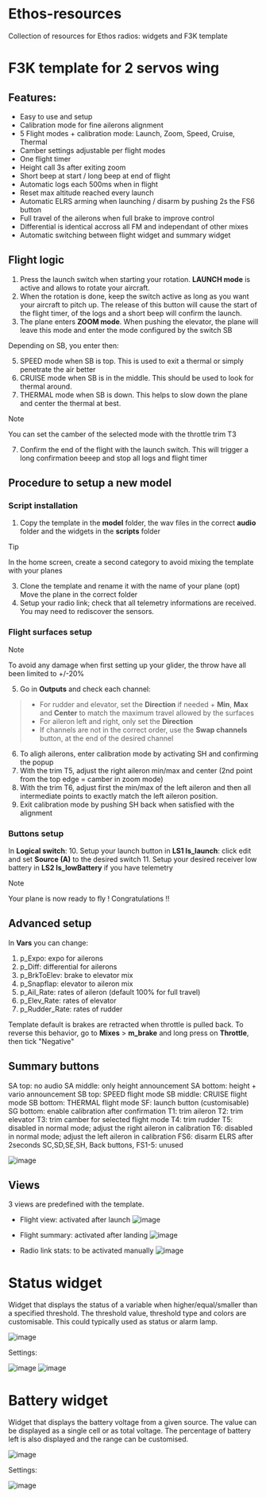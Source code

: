 # Ethos-resources
Collection of resources for Ethos radios: widgets and F3K template

# F3K template for 2 servos wing
## Features:
* Easy to use and setup
* Calibration mode for fine ailerons alignment
* 5 Flight modes + calibration mode: Launch, Zoom, Speed, Cruise, Thermal
* Camber settings adjustable per flight modes
* One flight timer
* Height call 3s after exiting zoom 
* Short beep at start / long beep at end of flight
* Automatic logs each 500ms when in flight
* Reset max altitude reached every launch
* Automatic ELRS arming when launching / disarm by pushing 2s the FS6 button
* Full travel of the ailerons when full brake to improve control 
* Differential is identical accross all FM and independant of other mixes
* Automatic switching between flight widget and summary widget

## Flight logic
1. Press the launch switch when starting your rotation. __LAUNCH mode__ is active and allows to rotate your aircraft. 
2. When the rotation is done, keep the switch active as long as you want your aircraft to pitch up. The release of this button will cause the start of the flight timer, of the logs and a short beep will confirm the launch.
3. The plane enters __ZOOM mode__. When pushing the elevator, the plane will leave this mode and enter the mode configured by the switch SB

Depending on SB, you enter then:

5. SPEED mode when SB is top. This is used to exit a thermal or simply penetrate the air better
6. CRUISE mode when SB is in the middle. This should be used to look for thermal around.
7. THERMAL mode when SB is down. This helps to slow down the plane and center the thermal at best.
> [!NOTE]
> You can set the camber of the selected mode with the throttle trim T3
7. Confirm the end of the flight with the launch switch. This will trigger a long confirmation beeep and stop all logs and flight timer

## Procedure to setup a new model
### Script installation
1. Copy the template in the __model__ folder, the wav files in the correct __audio__ folder and the widgets in the __scripts__ folder
> [!TIP]
> In the home screen, create a second category to avoid mixing the template with your planes
3. Clone the template and rename it with the name of your plane
(opt) Move the plane in the correct folder
4. Setup your radio link; check that all telemetry informations are received. You may need to rediscover the sensors.

### Flight surfaces setup
> [!NOTE]
> To avoid any damage when first setting up your glider, the throw have all been limited to +/-20%

5. Go in **Outputs** and check each channel:
> * For rudder and elevator, set the __Direction__ if needed + __Min__, __Max__ and __Center__ to match the maximum travel allowed by the surfaces
> * For aileron left and right, only set the __Direction__
> * If channels are not in the correct order, use the __Swap channels__ button, at the end of the desired channel
6. To aligh ailerons, enter calibration mode by activating SH and confirming the popup
7. With the trim T5, adjust the right aileron min/max and center (2nd point from the top edge = camber in zoom mode)
8. With the trim T6, adjust first the min/max of the left aileron and then all intermediate points to exactly match the left aileron position.
9. Exit calibration mode by pushing SH back when satisfied with the alignment

### Buttons setup
In __Logical switch__:
10. Setup your launch button in __LS1 ls_launch__: click edit and set __Source (A)__ to the desired switch
11. Setup your desired receiver low battery in __LS2 ls_lowBattery__ if you have telemetry

> [!NOTE]
> Your plane is now ready to fly ! Congratulations !!

## Advanced setup
In __Vars__ you can change:
1. p_Expo: expo for ailerons
2. p_Diff: differential for ailerons
3. p_BrkToElev: brake to elevator mix
4. p_Snapflap: elevator to aileron mix
5. p_Ail_Rate: rates of aileron (default 100% for full travel)
6. p_Elev_Rate: rates of elevator
7. p_Rudder_Rate: rates of rudder

Template default is brakes are retracted when throttle is pulled back.
To reverse this behavior, go to __Mixes__ > __m_brake__ and long press on __Throttle__, then tick "Negative" 

## Summary buttons
SA top: no audio
SA middle: only height announcement
SA bottom: height + vario announcement
SB top: SPEED flight mode
SB middle: CRUISE flight mode
SB bottom: THERMAL flight mode
SF: launch button (customisable)
SG bottom: enable calibration after confirmation
T1: trim aileron
T2: trim elevator
T3: trim camber for selected flight mode
T4: trim rudder
T5: disabled in normal mode; adjust the right aileron in calibration
T6: disabled in normal mode; adjust the left aileron in calibration
FS6: disarm ELRS after 2seconds
SC,SD,SE,SH, Back buttons, FS1-5: unused

![image](https://github.com/user-attachments/assets/0c4bf2df-b8d9-4c1f-8c39-583ae0c0cb15)

## Views
3 views are predefined with the template.
* Flight view: activated after launch
![image](https://github.com/user-attachments/assets/552cc1a4-94ab-4fe7-85a7-cfdd4b911459)

* Flight summary: activated after landing
![image](https://github.com/user-attachments/assets/d2e39063-f080-457d-9aa4-766b77104870)

* Radio link stats: to be activated manually
![image](https://github.com/user-attachments/assets/d1691aee-3a3c-447f-bbdb-a308330deead)





# Status widget
 
Widget that displays the status of a variable when higher/equal/smaller than a specified threshold.
The threshold value, threshold type and colors are customisable.
This could typically used as status or alarm lamp.

![image](https://github.com/user-attachments/assets/fc0b9ae6-b51d-4519-882c-3828750a4c2c)


Settings:

![image](https://github.com/user-attachments/assets/1d320d77-bdc7-4ccd-98d2-cd484a9d39ae)
![image](https://github.com/user-attachments/assets/88de0b1d-2acb-429a-b036-78ae3ce507d4)



# Battery widget
 
Widget that displays the battery voltage from a given source.
The value can be displayed as a single cell or as total voltage.
The percentage of battery left is also displayed and the range can be customised.

![image](https://github.com/user-attachments/assets/d9b9fa36-1d48-40e7-a304-f78a7e85206d)


Settings:

![image](https://github.com/user-attachments/assets/5958b519-0624-4d95-9fce-96180ecbbbd9)

